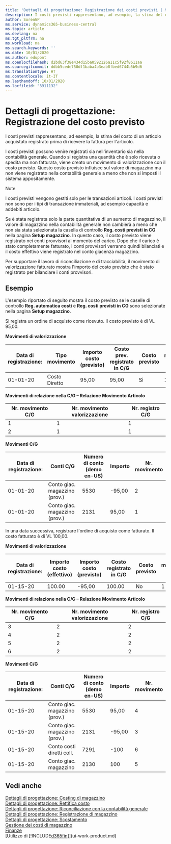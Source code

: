 ```yaml
---
title: 'Dettagli di progettazione: Registrazione dei costi previsti | Microsoft Docs'
description: I costi previsti rappresentano, ad esempio, la stima del costo di un articolo acquistato registrato prima di ricevere la fattura per l'articolo.
author: SorenGP
ms.service: dynamics365-business-central
ms.topic: article
ms.devlang: na
ms.tgt_pltfrm: na
ms.workload: na
ms.search.keywords: ''
ms.date: 10/01/2020
ms.author: edupont
ms.openlocfilehash: d2bd63f38e434d15ba0592126a11c5f92f8611aa
ms.sourcegitcommit: ddbb5cede750df1baba4b3eab8fbed6744b5b9d6
ms.translationtype: HT
ms.contentlocale: it-IT
ms.lasthandoff: 10/01/2020
ms.locfileid: "3911132"
---
```

# <a name="design-details-expected-cost-posting"></a>Dettagli di progettazione: Registrazione del costo previsto
I costi previsti rappresentano, ad esempio, la stima del costo di un articolo acquistato registrato prima di ricevere la fattura per l'articolo.  

 I costi previsti possono venire registrati sia nell'inventario sia nella contabilità generale. Quando si registra una quantità che è solo ricevuta o spedita ma non fatturata, viene creato un movimento di valorizzazione con il costo previsto. Questo costo previsto influisce sul valore di magazzino ma non viene registrato nella contabilità generale a meno che non si imposti il sistema appositamente.  

> [!NOTE]  
>  I costi previsti vengono gestiti solo per le transazioni articoli. I costi previsti non sono per i tipi di transazione immateriali, ad esempio capacità e addebiti articolo.  

 Se è stata registrata solo la parte quantitativa di un aumento di magazzino, il valore di magazzino nella contabilità generale non cambierà a meno che non sia stata selezionata la casella di controllo **Reg. costi previsti in CG** nella pagina **Setup magazzino**. In questo caso, il costo previsto viene registrato nei conti provvisori al momento del carico. Dopo che il carico è stato completamente fatturato, i conti provvisori verranno quindi bilanciati e il costo effettivo viene registrato nel conto giacenza magazzino.  

 Per supportare il lavoro di riconciliazione e di tracciabilità, il movimento di valorizzazione fatturato mostra l'importo del costo previsto che è stato registrato per bilanciare i conti provvisori.  

## <a name="example"></a>Esempio  
 L'esempio riportato di seguito mostra il costo previsto se le caselle di controllo **Reg. automatica costi** e **Reg. costi previsti in CG** sono selezionate nella pagina **Setup magazzino**.  

 Si registra un ordine di acquisto come ricevuto. Il costo previsto è di VL 95,00.  

 **Movimenti di valorizzazione**  

|Data di registrazione:|Tipo movimento|Importo costo (previsto)|Costo prev. registrato in C/G|Costo previsto|Nr. movimento cont. articolo|Nr. movimento|  
|------------------|----------------|------------------------------|----------------------------------|-------------------|---------------------------|---------------|  
|01-01-20|Costo Diretto|95,00|95,00|Sì|1|1|  

 **Movimenti di relazione nella C/G – Relazione Movimento Articolo**  

|Nr. movimento C/G|Nr. movimento valorizzazione|Nr. registro C/G|  
|--------------------|---------------------|-----------------------|  
|1|1|1|  
|2|1|1|  

 **Movimenti C/G**  

|Data di registrazione:|Conti C/G|Numero di conto (demo en-US)|Importo|Nr. movimento|  
|------------------|------------------|---------------------------------|------------|---------------|  
|01-01-20|Conto giac. magazzino (prov.)|5530|-95,00|2|  
|01-01-20|Conto giac. magazzino (prov.)|2131|95,00|1|  

 In una data successiva, registrare l'ordine di acquisto come fatturato. Il costo fatturato è di VL 100,00.  

 **Movimenti di valorizzazione**  

|Data di registrazione:|Importo costo (effettivo)|Importo costo (previsto)|Costo registrato in C/G|Costo previsto|Nr. movimento cont. articolo|Nr. movimento|  
|------------------|----------------------------|------------------------------|-------------------------|-------------------|---------------------------|---------------|  
|01-15-20|100.00|-95,00|100.00|No|1|2|  

 **Movimenti di relazione nella C/G – Relazione Movimento Articolo**  

|Nr. movimento C/G|Nr. movimento valorizzazione|Nr. registro C/G|  
|--------------------|---------------------|-----------------------|  
|3|2|2|  
|4|2|2|  
|5|2|2|  
|6|2|2|  

 **Movimenti C/G**  

|Data di registrazione:|Conti C/G|Numero di conto (demo en-US)|Importo|Nr. movimento|  
|------------------|------------------|---------------------------------|------------|---------------|  
|01-15-20|Conto giac. magazzino (prov.)|5530|95,00|4|  
|01-15-20|Conto giac. magazzino (prov.)|2131|-95,00|3|  
|01-15-20|Conto costi diretti coll.|7291|-100|6|  
|01-15-20|Conto giac. magazzino|2130|100|5|  

## <a name="see-also"></a>Vedi anche
 [Dettagli di progettazione: Costing di magazzino](design-details-inventory-costing.md)   
 [Dettagli di progettazione: Rettifica costo](design-details-cost-adjustment.md)   
 [Dettagli di progettazione: Riconciliazione con la contabilità generale](design-details-reconciliation-with-the-general-ledger.md)   
 [Dettagli di progettazione: Registrazione di magazzino](design-details-inventory-posting.md)   
 [Dettagli di progettazione: Scostamento](design-details-variance.md)  
 [Gestione dei costi di magazzino](finance-manage-inventory-costs.md)  
 [Finanze](finance.md)  
 [Utilizzo di [!INCLUDE[d365fin](includes/d365fin_md.md)]](ui-work-product.md)
